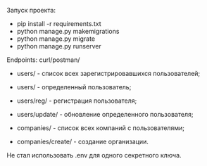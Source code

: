 Запуск проекта:
- pip install -r requirements.txt
- python manage.py makemigrations
- python manage.py migrate
- python manage.py runserver

Endpoints: curl/postman/

- users/ - список всех зарегистрировавшихся пользователей;
- users/<int> - определенный пользователь;
- users/reg/ - регистрация пользователя;
- users/update/<int> - обновление определенного пользователя;

- companies/ - список всех компаний с пользователями;
- companies/create/ - создание организации.

Не стал использовать .env для одного секретного ключа.
